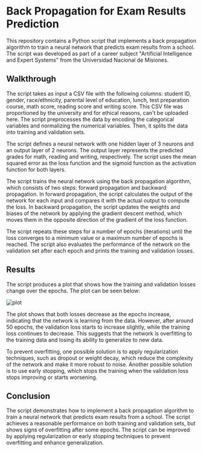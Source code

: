 # Back Propagation for Exam Results Prediction

This repository contains a Python script that implements a back propagation algorithm to train a neural network that predicts exam results from a school. The script was developed as part of a career subject "Artificial Intelligence and Expert Systems" from the Universidad Nacional de Misiones.

## Walkthrough

The script takes as input a CSV file with the following columns: student ID, gender, race/ethnicity, parental level of education, lunch, test preparation course, math score, reading score and writing score. This CSV file was proportioned by the university and for ethical reasons, can't be uploaded here. The script preprocesses the data by encoding the categorical variables and normalizing the numerical variables. Then, it splits the data into training and validation sets.

The script defines a neural network with one hidden layer of 3 neurons and an output layer of 2 neurons. The output layer represents the predicted grades for math, reading and writing, respectively. The script uses the mean squared error as the loss function and the sigmoid function as the activation function for both layers.

The script trains the neural network using the back propagation algorithm, which consists of two steps: forward propagation and backward propagation. In forward propagation, the script calculates the output of the network for each input and compares it with the actual output to compute the loss. In backward propagation, the script updates the weights and biases of the network by applying the gradient descent method, which moves them in the opposite direction of the gradient of the loss function.

The script repeats these steps for a number of epochs (iterations) until the loss converges to a minimum value or a maximum number of epochs is reached. The script also evaluates the performance of the network on the validation set after each epoch and prints the training and validation losses.

## Results

The script produces a plot that shows how the training and validation losses change over the epochs. The plot can be seen below:

![plot](plot.png)

The plot shows that both losses decrease as the epochs increase, indicating that the network is learning from the data. However, after around 50 epochs, the validation loss starts to increase slightly, while the training loss continues to decrease. This suggests that the network is overfitting to the training data and losing its ability to generalize to new data.

To prevent overfitting, one possible solution is to apply regularization techniques, such as dropout or weight decay, which reduce the complexity of the network and make it more robust to noise. Another possible solution is to use early stopping, which stops the training when the validation loss stops improving or starts worsening.

## Conclusion

The script demonstrates how to implement a back propagation algorithm to train a neural network that predicts exam results from a school. The script achieves a reasonable performance on both training and validation sets, but shows signs of overfitting after some epochs. The script can be improved by applying regularization or early stopping techniques to prevent overfitting and enhance generalization.
